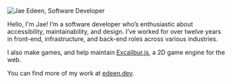 ![Jae Edeen, Software Developer](https://github.com/jedeen/jedeen/assets/675840/972b9d05-beed-47ff-9f48-eb88f87b4cd2)

Hello, I'm Jae! I’m a software developer who’s enthusiastic about accessibility, maintainability, and design. I’ve worked for over twelve years in front-end, infrastructure, and back-end roles across various industries.

I also make games, and help maintain [Excalibur.js](https://github.com/excaliburjs), a 2D game engine for the web.

You can find more of my work at [edeen.dev](https://edeen.dev/).
